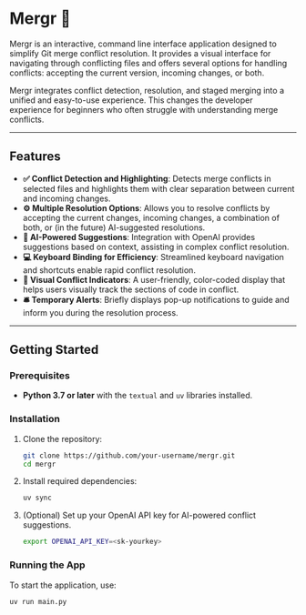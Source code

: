 # Mergr 🍒

Mergr is an interactive, command line interface application designed to simplify Git merge conflict resolution. It provides a visual interface for navigating through conflicting files and offers several options for handling conflicts: accepting the current version, incoming changes, or both.

Mergr integrates conflict detection, resolution, and staged merging into a unified and easy-to-use experience. This changes the developer experience for beginners who often struggle with understanding merge conflicts.

---

## Features

- **✅ Conflict Detection and Highlighting**: Detects merge conflicts in selected files and highlights them with clear separation between current and incoming changes.
- **⚙️ Multiple Resolution Options**: Allows you to resolve conflicts by accepting the current changes, incoming changes, a combination of both, or (in the future) AI-suggested resolutions.
- **🤖 AI-Powered Suggestions**: Integration with OpenAI provides suggestions based on context, assisting in complex conflict resolution.
- **💻 Keyboard Binding for Efficiency**: Streamlined keyboard navigation and shortcuts enable rapid conflict resolution.
- **🤩 Visual Conflict Indicators**: A user-friendly, color-coded display that helps users visually track the sections of code in conflict.
- **🛎️ Temporary Alerts**: Briefly displays pop-up notifications to guide and inform you during the resolution process.

---

## Getting Started

### Prerequisites

- **Python 3.7 or later** with the `textual` and `uv` libraries installed.

### Installation

1. Clone the repository:

   ```bash
   git clone https://github.com/your-username/mergr.git
   cd mergr
   ```

2. Install required dependencies:

   ```bash
   uv sync
   ```

3. (Optional) Set up your OpenAI API key for AI-powered conflict suggestions.

   ```bash
   export OPENAI_API_KEY=<sk-yourkey>
   ```

### Running the App

To start the application, use:

   ```bash
   uv run main.py
   ```
